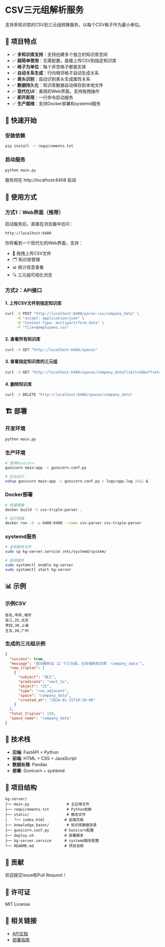 # CSV三元组解析服务

支持多知识库的CSV到三元组转换服务，以每个CSV格子作为最小单位。

## 🌟 项目特点

- ✅ **多知识库支持**：支持创建多个独立的知识库空间
- ✅ **超简单使用**：无需配置，直接上传CSV到指定知识库
- ✅ **格子为单位**：每个非空格子都是实体
- ✅ **自动关系生成**：行内相邻格子自动生成关系
- ✅ **表头识别**：自动识别表头生成属性关系
- ✅ **数据持久化**：知识库数据自动保存到本地文件
- ✅ **现代化UI**：美观的Web界面，支持拖拽操作
- ✅ **即开即用**：一行命令启动服务
- ✅ **生产就绪**：支持Docker部署和systemd服务

## 🚀 快速开始

### 安装依赖
```bash
pip install -r requirements.txt
```

### 启动服务
```bash
python main.py
```

服务将在 http://localhost:6408 启动

## 📖 使用方式

### 方式1：Web界面（推荐）
启动服务后，直接在浏览器中访问：
```
http://localhost:6408
```

你将看到一个现代化的Web界面，支持：
- 📁 拖拽上传CSV文件
- 🗂️ 知识库管理
- 📊 统计信息查看
- 🔍 三元组可视化浏览

### 方式2：API接口

#### 1. 上传CSV文件到指定知识库
```bash
curl -X POST "http://localhost:6408/parse-csv/company_data" \
     -H "accept: application/json" \
     -H "Content-Type: multipart/form-data" \
     -F "file=@employees.csv"
```

#### 2. 查看所有知识库
```bash
curl -X GET "http://localhost:6408/spaces"
```

#### 3. 查看指定知识库的三元组
```bash
curl -X GET "http://localhost:6408/spaces/company_data?limit=50&offset=0"
```

#### 4. 删除知识库
```bash
curl -X DELETE "http://localhost:6408/spaces/company_data"
```

## 🏗️ 部署

### 开发环境
```bash
python main.py
```

### 生产环境
```bash
# 使用Gunicorn
gunicorn main:app -c gunicorn.conf.py

# 后台运行
nohup gunicorn main:app -c gunicorn.conf.py > logs/app.log 2>&1 &
```

### Docker部署
```bash
# 构建镜像
docker build -t csv-triple-parser .

# 运行容器
docker run -d -p 6408:6408 --name csv-parser csv-triple-parser
```

### systemd服务
```bash
# 复制服务文件
sudo cp kg-server.service /etc/systemd/system/

# 启用服务
sudo systemctl enable kg-server
sudo systemctl start kg-server
```

## 📊 示例

### 示例CSV
```
姓名,年龄,城市
张三,25,北京
李四,30,上海
王五,28,广州
```

### 生成的三元组示例
```json
{
  "success": true,
  "message": "成功解析出 12 个三元组，已存储到知识库 'company_data'",
  "new_triples": [
    {
      "subject": "张三",
      "predicate": "next_to", 
      "object": "25",
      "type": "row_adjacent",
      "space": "company_data",
      "created_at": "2024-01-15T10:30:00"
    }
  ],
  "total_triples": 150,
  "space_name": "company_data"
}
```

## 🔧 技术栈

- **后端**: FastAPI + Python
- **前端**: HTML + CSS + JavaScript
- **数据处理**: Pandas
- **部署**: Gunicorn + systemd

## 📁 项目结构

```
kg-server/
├── main.py                 # 主应用文件
├── requirements.txt        # Python依赖
├── static/                 # 静态文件
│   └── index.html         # 前端页面
├── knowledge_bases/        # 知识库数据目录
├── gunicorn.conf.py       # Gunicorn配置
├── deploy.sh              # 部署脚本
├── kg-server.service      # systemd服务配置
└── README.md              # 项目说明
```

## 🤝 贡献

欢迎提交Issue和Pull Request！

## 📄 许可证

MIT License

## 🔗 相关链接

- [API文档](API_DOCUMENTATION.md)
- [部署指南](deploy.sh) 